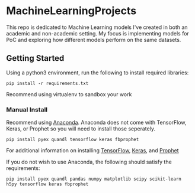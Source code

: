 # MachineLearningProjects

This repo is dedicated to Machine Learning models I've created in both an academic and non-academic setting. My focus is implementing models for PoC and exploring how different models perform on the same datasets. 

## Getting Started

Using a python3 environment, run the following to install required libraries:
```
pip install -r requirements.txt
```
Recommend using virtualenv to sandbox your work

### Manual Install 
Recommend using [Anaconda](https://www.anaconda.com/distribution/). Anaconda does not come with TensorFlow, Keras, or Prophet so you will need to install those seperately. 
```
pip install pyex quandl tensorflow keras fbprophet 
```
For additional information on installing [TensorFlow](https://www.tensorflow.org/install), [Keras](https://keras.io/#installation), and [Prophet](https://facebook.github.io/prophet/docs/installation.html) 

If you do not wish to use Anaconda, the following should satisfy the requirements: 
```
pip install pyex quandl pandas numpy matplotlib scipy scikit-learn h5py tensorflow keras fbprophet
```
